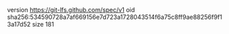 version https://git-lfs.github.com/spec/v1
oid sha256:534590728a7af669156e7d723a1728043514f6a75c8ff9ae88256f9f13a17d52
size 181
